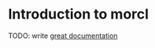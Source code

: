 # Introduction to morcl

TODO: write [great documentation](http://jacobian.org/writing/what-to-write/)
